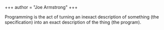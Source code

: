 +++
author = "Joe Armstrong"
+++

Programming is the act of turning an inexact description of something (the specification) into an exact description of the thing (the program).
